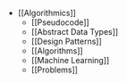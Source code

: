 - [[Algorithmics]]
	- [[Pseudocode]]
	- [[Abstract Data Types]]
	- [[Design Patterns]]
	- [[Algorithms]]
	- [[Machine Learning]]
	- [[Problems]]